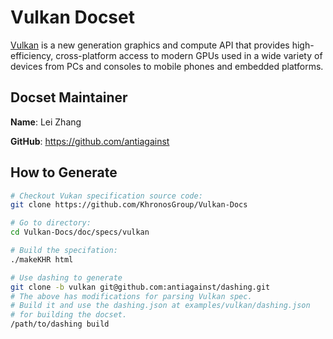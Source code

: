 Vulkan Docset
=============

[Vulkan][vulkan] is a new generation graphics and compute API that provides
high-efficiency, cross-platform access to modern GPUs used in a wide variety
of devices from PCs and consoles to mobile phones and embedded platforms.

Docset Maintainer
-----------------

**Name**: Lei Zhang

**GitHub**: https://github.com/antiagainst

How to Generate
---------------

```sh
# Checkout Vukan specification source code:
git clone https://github.com/KhronosGroup/Vulkan-Docs

# Go to directory:
cd Vulkan-Docs/doc/specs/vulkan

# Build the specifation:
./makeKHR html

# Use dashing to generate
git clone -b vulkan git@github.com:antiagainst/dashing.git
# The above has modifications for parsing Vulkan spec.
# Build it and use the dashing.json at examples/vulkan/dashing.json
# for building the docset.
/path/to/dashing build
```

[vulkan]: https://www.khronos.org/vulkan

